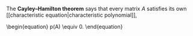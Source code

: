 The **Cayley–Hamilton theorem** says that every matrix $A$ satisfies its own [[characteristic equation|characteristic polynomial]],

\\begin{equation}
p(A) \\equiv 0.
\end{equation}